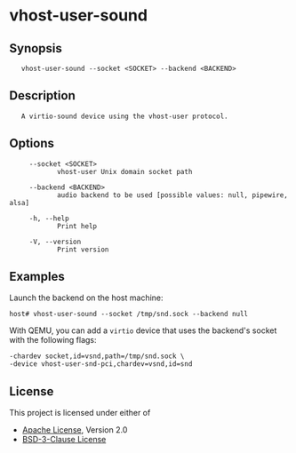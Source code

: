 # vhost-user-sound

<!--
generated with help2man target/debug/vhost-user-sound |mandoc
-->
## Synopsis
       vhost-user-sound --socket <SOCKET> --backend <BACKEND>

## Description
       A virtio-sound device using the vhost-user protocol.

## Options

```text
     --socket <SOCKET>
            vhost-user Unix domain socket path

     --backend <BACKEND>
            audio backend to be used [possible values: null, pipewire, alsa]

     -h, --help
            Print help

     -V, --version
            Print version
```

## Examples

Launch the backend on the host machine:

```shell
host# vhost-user-sound --socket /tmp/snd.sock --backend null
```

With QEMU, you can add a `virtio` device that uses the backend's socket with the following flags:

```text
-chardev socket,id=vsnd,path=/tmp/snd.sock \
-device vhost-user-snd-pci,chardev=vsnd,id=snd
```

## License

This project is licensed under either of

- [Apache License](http://www.apache.org/licenses/LICENSE-2.0), Version 2.0
- [BSD-3-Clause License](https://opensource.org/licenses/BSD-3-Clause)
